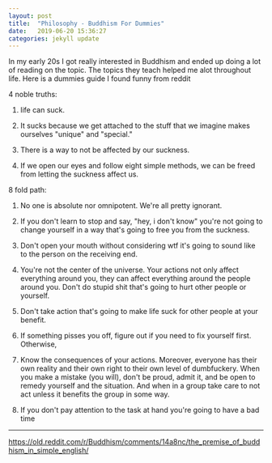 ```yaml
---
layout: post
title:  "Philosophy - Buddhism For Dummies"
date:   2019-06-20 15:36:27
categories: jekyll update
---
```


In my early 20s I got really interested in Buddhism and ended up doing a lot of reading on the topic. The topics they teach helped me alot throughout life. Here is a dummies guide I found funny from reddit


4 noble truths:

1) life can suck.

2) It sucks because we get attached to the stuff that we imagine makes ourselves "unique" and "special."

3) There is a way to not be affected by our suckness.

4) If we open our eyes and follow eight simple methods, we can be freed from letting the suckness affect us.

8 fold path:

1) No one is absolute nor omnipotent. We're all pretty ignorant.

2) If you don't learn to stop and say, "hey, i don't know" you're not going to change yourself in a way that's going to free you from the suckness.

3) Don't open your mouth without considering wtf it's going to sound like to the person on the receiving end.

4) You're not the center of the universe. Your actions not only affect everything around you, they can affect everything around the people around you. Don't do stupid shit that's going to hurt other people or yourself.

5) Don't take action that's going to make life suck for other people at your benefit.

6) If something pisses you off, figure out if you need to fix yourself first. Otherwise,

7) Know the consequences of your actions. Moreover, everyone has their own reality and their own right to their own level of dumbfuckery. When you make a mistake (you will), don't be proud, admit it, and be open to remedy yourself and the situation. And when in a group take care to not act unless it benefits the group in some way.

8) If you don't pay attention to the task at hand you're going to have a bad time


___________

https://old.reddit.com/r/Buddhism/comments/14a8nc/the_premise_of_buddhism_in_simple_english/